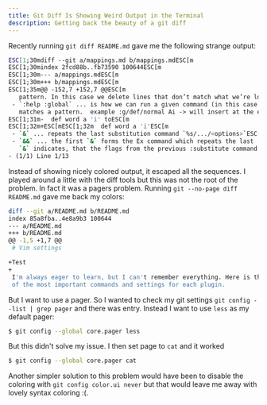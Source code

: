 ```yaml
---
title: Git Diff Is Showing Weird Output in the Terminal
description: Getting back the beauty of a git diff
---
```


Recently running `git diff README.md` gave me the following strange output:


```bash
ESC[1;30mdiff --git a/mappings.md b/mappings.mdESC[m
ESC[1;30mindex 2fcd88b..fb73590 100644ESC[m
ESC[1;30m--- a/mappings.mdESC[m
ESC[1;30m+++ b/mappings.mdESC[m
ESC[1;35m@@ -152,7 +152,7 @@ESC[m
   pattern. In this case we delete lines that don’t match what we’re looking for.ESC[m
 - `:help :global` ... is how we can run a given command (in this case a :normal command) for each line thatESC[m
   matches a pattern.  example :g/def/normal Ai -> will insert at the end of each line containing theESC[m
ESC[1;31m-  def word a 'i' toESC[m
ESC[1;32m+ESC[mESC[1;32m  def word a 'i'ESC[m
 - `&` ... repeats the last substitution command `%s/.../<options>`ESC[m
 - `&&` ... the first `&` forms the Ex command which repeats the last :substitute command, the secondESC[m
   `&` indicates, that the flags from the previous :substitute command should be reusedESC[m
- (1/1) Line 1/13
```


Instead of showing nicely colored output, it escaped all the sequences. I played around a little with the diff tools
but this was not the root of the problem. In fact it was a pagers problem. Running `git --no-page diff README.md` gave
me back my colors:


```bash
diff --git a/README.md b/README.md
index 85a8fba..4e8a9b3 100644
--- a/README.md
+++ b/README.md
@@ -1,5 +1,7 @@
 # Vim settings

+Test
+
 I'm always eager to learn, but I can't remember everything. Here is the list of the plugins I'm using - it is a reminder
 of the most important commands and settings for each plugin.
```


But I want to use a pager. So I wanted to check my git settings `git config --list | grep pager` and there was entry.
Instead I want to use `less` as my default pager:


```bash
$ git config --global core.pager less
```


But this didn't solve my issue. I then set page to `cat` and it worked


```bash
$ git config --global core.pager cat
```



Another simpler solution to this problem would have been to disable the coloring with `git config color.ui never` but
that would leave me away with lovely syntax coloring :(.
